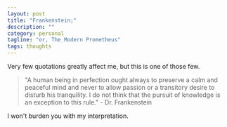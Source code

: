 ```yaml
---
layout: post
title: "Frankenstein;"
description: ""
category: personal
tagline: "or, The Modern Prometheus"
tags: thoughts
---
```

Very few quotations greatly affect me, but this is one of those few.

>"A human being in perfection ought always to preserve a calm and peaceful mind and never to allow passion or a transitory desire to disturb his tranquility. I do not think that the pursuit of knowledge is an exception to this rule." - Dr. Frankenstein

I won't burden you with my interpretation.
